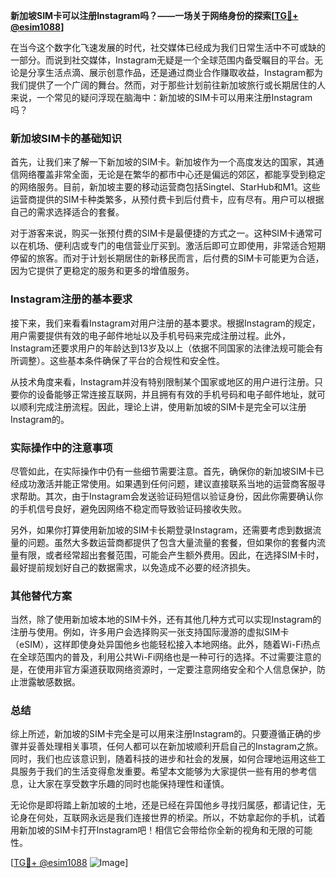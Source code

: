 **新加坡SIM卡可以注册Instagram吗？——一场关于网络身份的探索[[TG💪+ @esim1088](https://t.me/s/esim1088)]**

在当今这个数字化飞速发展的时代，社交媒体已经成为我们日常生活中不可或缺的一部分。而说到社交媒体，Instagram无疑是一个全球范围内备受瞩目的平台。无论是分享生活点滴、展示创意作品，还是通过商业合作赚取收益，Instagram都为我们提供了一个广阔的舞台。然而，对于那些计划前往新加坡旅行或长期居住的人来说，一个常见的疑问浮现在脑海中：新加坡的SIM卡可以用来注册Instagram吗？

### 新加坡SIM卡的基础知识

首先，让我们来了解一下新加坡的SIM卡。新加坡作为一个高度发达的国家，其通信网络覆盖非常全面，无论是在繁华的都市中心还是偏远的郊区，都能享受到稳定的网络服务。目前，新加坡主要的移动运营商包括Singtel、StarHub和M1。这些运营商提供的SIM卡种类繁多，从预付费卡到后付费卡，应有尽有。用户可以根据自己的需求选择适合的套餐。

对于游客来说，购买一张预付费的SIM卡是最便捷的方式之一。这种SIM卡通常可以在机场、便利店或专门的电信营业厅买到。激活后即可立即使用，非常适合短期停留的旅客。而对于计划长期居住的新移民而言，后付费的SIM卡可能更为合适，因为它提供了更稳定的服务和更多的增值服务。

### Instagram注册的基本要求

接下来，我们来看看Instagram对用户注册的基本要求。根据Instagram的规定，用户需要提供有效的电子邮件地址以及手机号码来完成注册过程。此外，Instagram还要求用户的年龄达到13岁及以上（依据不同国家的法律法规可能会有所调整）。这些基本条件确保了平台的合规性和安全性。

从技术角度来看，Instagram并没有特别限制某个国家或地区的用户进行注册。只要你的设备能够正常连接互联网，并且拥有有效的手机号码和电子邮件地址，就可以顺利完成注册流程。因此，理论上讲，使用新加坡的SIM卡是完全可以注册Instagram的。

### 实际操作中的注意事项

尽管如此，在实际操作中仍有一些细节需要注意。首先，确保你的新加坡SIM卡已经成功激活并能正常使用。如果遇到任何问题，建议直接联系当地的运营商客服寻求帮助。其次，由于Instagram会发送验证码短信以验证身份，因此你需要确认你的手机信号良好，避免因网络不稳定而导致验证码接收失败。

另外，如果你打算使用新加坡的SIM卡长期登录Instagram，还需要考虑到数据流量的问题。虽然大多数运营商都提供了包含大量流量的套餐，但如果你的套餐内流量有限，或者经常超出套餐范围，可能会产生额外费用。因此，在选择SIM卡时，最好提前规划好自己的数据需求，以免造成不必要的经济损失。

### 其他替代方案

当然，除了使用新加坡本地的SIM卡外，还有其他几种方式可以实现Instagram的注册与使用。例如，许多用户会选择购买一张支持国际漫游的虚拟SIM卡（eSIM），这样即使身处异国他乡也能轻松接入本地网络。此外，随着Wi-Fi热点在全球范围内的普及，利用公共Wi-Fi网络也是一种可行的选择。不过需要注意的是，在使用非官方渠道获取网络资源时，一定要注意网络安全和个人信息保护，防止泄露敏感数据。

### 总结

综上所述，新加坡的SIM卡完全是可以用来注册Instagram的。只要遵循正确的步骤并妥善处理相关事项，任何人都可以在新加坡顺利开启自己的Instagram之旅。同时，我们也应该意识到，随着科技的进步和社会的发展，如何合理地运用这些工具服务于我们的生活变得愈发重要。希望本文能够为大家提供一些有用的参考信息，让大家在享受数字乐趣的同时也能保持理性和谨慎。

无论你是即将踏上新加坡的土地，还是已经在异国他乡寻找归属感，都请记住，无论身在何处，互联网永远是我们连接世界的桥梁。所以，不妨拿起你的手机，试着用新加坡的SIM卡打开Instagram吧！相信它会带给你全新的视角和无限的可能性。

[[TG💪+ @esim1088](https://t.me/s/esim1088) ![Image](https://i.postimg.cc/4NQfJmqS/Snipaste-2025-05-13-00-14-12.png)]